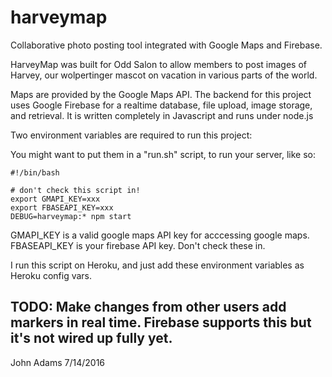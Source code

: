 # harveymap
Collaborative photo posting tool integrated with Google Maps and Firebase.

HarveyMap was built for Odd Salon to allow members to post images of Harvey, our wolpertinger mascot on vacation in various parts of the world.

Maps are provided by the Google Maps API.
The backend for this project uses Google Firebase for a realtime database, file upload, image storage, and retrieval. 
It is written completely in Javascript and runs under node.js

Two environment variables are required to run this project:

You might want to put them in a "run.sh" script, to run your server, like so:

```
#!/bin/bash

# don't check this script in!
export GMAPI_KEY=xxx
export FBASEAPI_KEY=xxx
DEBUG=harveymap:* npm start
```

GMAPI_KEY is a valid google maps API key for acccessing google maps.
FBASEAPI_KEY is your firebase API key. Don't check these in.

I run this script on Heroku, and just add these environment variables as Heroku config vars.

TODO: Make changes from other users add markers in real time. Firebase supports this but it's not wired up fully yet.
---
John Adams
7/14/2016

